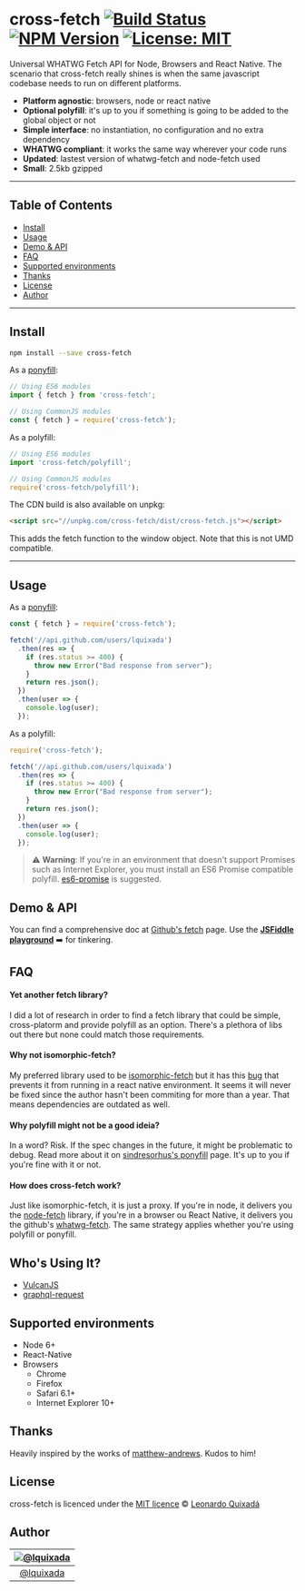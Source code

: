 cross-fetch
[![Build Status](https://travis-ci.org/lquixada/cross-fetch.svg?branch=master)](https://travis-ci.org/lquixada/cross-fetch)
[![NPM Version](https://img.shields.io/npm/v/cross-fetch.svg?branch=master)](https://www.npmjs.com/package/cross-fetch)
[![License: MIT](https://img.shields.io/badge/License-MIT-blue.svg)](https://opensource.org/licenses/MIT)
================

Universal WHATWG Fetch API for Node, Browsers and React Native. The scenario that cross-fetch really shines is when the same javascript codebase needs to run on different platforms.

- **Platform agnostic**: browsers, node or react native
- **Optional polyfill**: it's up to you if something is going to be added to the global object or not
- **Simple interface**: no instantiation, no configuration and no extra dependency
- **WHATWG compliant**: it works the same way wherever your code runs
- **Updated**: lastest version of whatwg-fetch and node-fetch used
- **Small**: 2.5kb gzipped


* * *

## Table of Contents

-   [Install](#install)
-   [Usage](#usage)
-   [Demo & API](#demo--api)
-   [FAQ](#faq)
-   [Supported environments](#supported-environments)
-   [Thanks](#thanks)
-   [License](#license)
-   [Author](#author)

* * *

## Install

```sh
npm install --save cross-fetch
```

As a [ponyfill](https://github.com/sindresorhus/ponyfill):

```javascript
// Using ES6 modules
import { fetch } from 'cross-fetch';

// Using CommonJS modules
const { fetch } = require('cross-fetch');
```

As a polyfill:

```javascript
// Using ES6 modules
import 'cross-fetch/polyfill';

// Using CommonJS modules
require('cross-fetch/polyfill');
```


The CDN build is also available on unpkg:

```html
<script src="//unpkg.com/cross-fetch/dist/cross-fetch.js"></script>
```

This adds the fetch function to the window object. Note that this is not UMD compatible.


* * *

## Usage

As a [ponyfill](https://github.com/sindresorhus/ponyfill):

```javascript
const { fetch } = require('cross-fetch');

fetch('//api.github.com/users/lquixada')
  .then(res => {
    if (res.status >= 400) {
      throw new Error("Bad response from server");
    }
    return res.json();
  })
  .then(user => {
    console.log(user);
  });
```

As a polyfill:

```javascript
require('cross-fetch');

fetch('//api.github.com/users/lquixada')
  .then(res => {
    if (res.status >= 400) {
      throw new Error("Bad response from server");
    }
    return res.json();
  })
  .then(user => {
    console.log(user);
  });
```

> ⚠️ **Warning**: If you're in an environment that doesn't support Promises such as Internet Explorer, you must install an ES6 Promise compatible polyfill. [es6-promise](https://github.com/jakearchibald/es6-promise) is suggested.


## Demo & API

You can find a comprehensive doc at [Github's fetch](https://github.github.io/fetch/) page. Use the
[**JSFiddle playground**](https://jsfiddle.net/lquixada/3ypqgacp/) ➡️ for tinkering.


## FAQ

#### Yet another fetch library?

I did a lot of research in order to find a fetch library that could be simple, cross-platorm and provide polyfill as an option. There's a plethora of libs out there but none could match those requirements.


#### Why not isomorphic-fetch?

My preferred library used to be [isomorphic-fetch](https://github.com/matthew-andrews/isomorphic-fetch) but it has this [bug](https://github.com/matthew-andrews/isomorphic-fetch/issues/125) that prevents it from running in a react native environment. It seems it will never be fixed since the author hasn't been commiting for more than a year. That means dependencies are outdated as well. 


#### Why polyfill might not be a good ideia?

In a word? Risk. If the spec changes in the future, it might be problematic to debug. Read more about it on [sindresorhus's ponyfill](https://github.com/sindresorhus/ponyfill#how-are-ponyfills-better-than-polyfills) page. It's up to you if you're fine with it or not.


#### How does cross-fetch work?

Just like isomorphic-fetch, it is just a proxy. If you're in node, it delivers you the [node-fetch](https://www.npmjs.com/package/node-fetch) library, if you're in a browser ou React Native, it delivers you the github's [whatwg-fetch](https://github.com/github/fetch/). The same strategy applies whether you're using polyfill or ponyfill.


## Who's Using It?

* [VulcanJS](http://vulcanjs.org)
* [graphql-request](https://github.com/graphcool/graphql-request)


## Supported environments

* Node 6+
* React-Native
* Browsers
  - Chrome
  - Firefox
  - Safari 6.1+
  - Internet Explorer 10+


## Thanks

Heavily inspired by the works of [matthew-andrews](https://github.com/matthew-andrews). Kudos to him!


## License

cross-fetch is licenced under the [MIT licence](https://github.com/lquixada/cross-fetch/blob/master/LICENSE) © [Leonardo Quixadá](https://twitter.com/lquixada/)


## Author

|[![@lquixada](https://avatars0.githubusercontent.com/u/195494?v=4&s=96)](https://github.com/lquixada)|
|:---:|
|[@lquixada](http://www.github.com/lquixada)|
